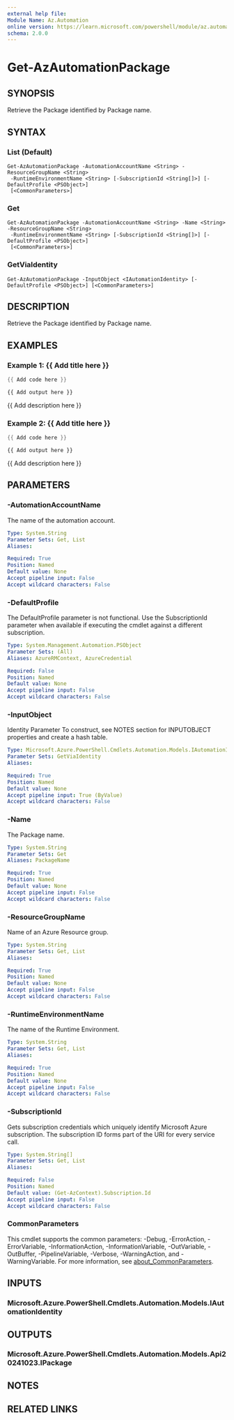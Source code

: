 ```yaml
---
external help file:
Module Name: Az.Automation
online version: https://learn.microsoft.com/powershell/module/az.automation/get-azautomationpackage
schema: 2.0.0
---
```


# Get-AzAutomationPackage

## SYNOPSIS
Retrieve the Package identified by Package name.

## SYNTAX

### List (Default)
```
Get-AzAutomationPackage -AutomationAccountName <String> -ResourceGroupName <String>
 -RuntimeEnvironmentName <String> [-SubscriptionId <String[]>] [-DefaultProfile <PSObject>]
 [<CommonParameters>]
```

### Get
```
Get-AzAutomationPackage -AutomationAccountName <String> -Name <String> -ResourceGroupName <String>
 -RuntimeEnvironmentName <String> [-SubscriptionId <String[]>] [-DefaultProfile <PSObject>]
 [<CommonParameters>]
```

### GetViaIdentity
```
Get-AzAutomationPackage -InputObject <IAutomationIdentity> [-DefaultProfile <PSObject>] [<CommonParameters>]
```

## DESCRIPTION
Retrieve the Package identified by Package name.

## EXAMPLES

### Example 1: {{ Add title here }}
```powershell
{{ Add code here }}
```

```output
{{ Add output here }}
```

{{ Add description here }}

### Example 2: {{ Add title here }}
```powershell
{{ Add code here }}
```

```output
{{ Add output here }}
```

{{ Add description here }}

## PARAMETERS

### -AutomationAccountName
The name of the automation account.

```yaml
Type: System.String
Parameter Sets: Get, List
Aliases:

Required: True
Position: Named
Default value: None
Accept pipeline input: False
Accept wildcard characters: False
```

### -DefaultProfile
The DefaultProfile parameter is not functional.
Use the SubscriptionId parameter when available if executing the cmdlet against a different subscription.

```yaml
Type: System.Management.Automation.PSObject
Parameter Sets: (All)
Aliases: AzureRMContext, AzureCredential

Required: False
Position: Named
Default value: None
Accept pipeline input: False
Accept wildcard characters: False
```

### -InputObject
Identity Parameter
To construct, see NOTES section for INPUTOBJECT properties and create a hash table.

```yaml
Type: Microsoft.Azure.PowerShell.Cmdlets.Automation.Models.IAutomationIdentity
Parameter Sets: GetViaIdentity
Aliases:

Required: True
Position: Named
Default value: None
Accept pipeline input: True (ByValue)
Accept wildcard characters: False
```

### -Name
The Package name.

```yaml
Type: System.String
Parameter Sets: Get
Aliases: PackageName

Required: True
Position: Named
Default value: None
Accept pipeline input: False
Accept wildcard characters: False
```

### -ResourceGroupName
Name of an Azure Resource group.

```yaml
Type: System.String
Parameter Sets: Get, List
Aliases:

Required: True
Position: Named
Default value: None
Accept pipeline input: False
Accept wildcard characters: False
```

### -RuntimeEnvironmentName
The name of the Runtime Environment.

```yaml
Type: System.String
Parameter Sets: Get, List
Aliases:

Required: True
Position: Named
Default value: None
Accept pipeline input: False
Accept wildcard characters: False
```

### -SubscriptionId
Gets subscription credentials which uniquely identify Microsoft Azure subscription.
The subscription ID forms part of the URI for every service call.

```yaml
Type: System.String[]
Parameter Sets: Get, List
Aliases:

Required: False
Position: Named
Default value: (Get-AzContext).Subscription.Id
Accept pipeline input: False
Accept wildcard characters: False
```

### CommonParameters
This cmdlet supports the common parameters: -Debug, -ErrorAction, -ErrorVariable, -InformationAction, -InformationVariable, -OutVariable, -OutBuffer, -PipelineVariable, -Verbose, -WarningAction, and -WarningVariable. For more information, see [about_CommonParameters](http://go.microsoft.com/fwlink/?LinkID=113216).

## INPUTS

### Microsoft.Azure.PowerShell.Cmdlets.Automation.Models.IAutomationIdentity

## OUTPUTS

### Microsoft.Azure.PowerShell.Cmdlets.Automation.Models.Api20241023.IPackage

## NOTES

## RELATED LINKS

